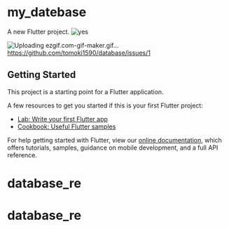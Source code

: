# my_datebase

A new Flutter project.
![yes](https://user-images.githubusercontent.com/ezgif.com-gif-maker.gif)

![Uploading ezgif.com-gif-maker.gif…]()
https://github.com/tomoki1590/database/issues/1

## Getting Started

This project is a starting point for a Flutter application.

A few resources to get you started if this is your first Flutter project:

- [Lab: Write your first Flutter app](https://flutter.dev/docs/get-started/codelab)
- [Cookbook: Useful Flutter samples](https://flutter.dev/docs/cookbook)

For help getting started with Flutter, view our
[online documentation](https://flutter.dev/docs), which offers tutorials,
samples, guidance on mobile development, and a full API reference.
# database_re
# database_re

